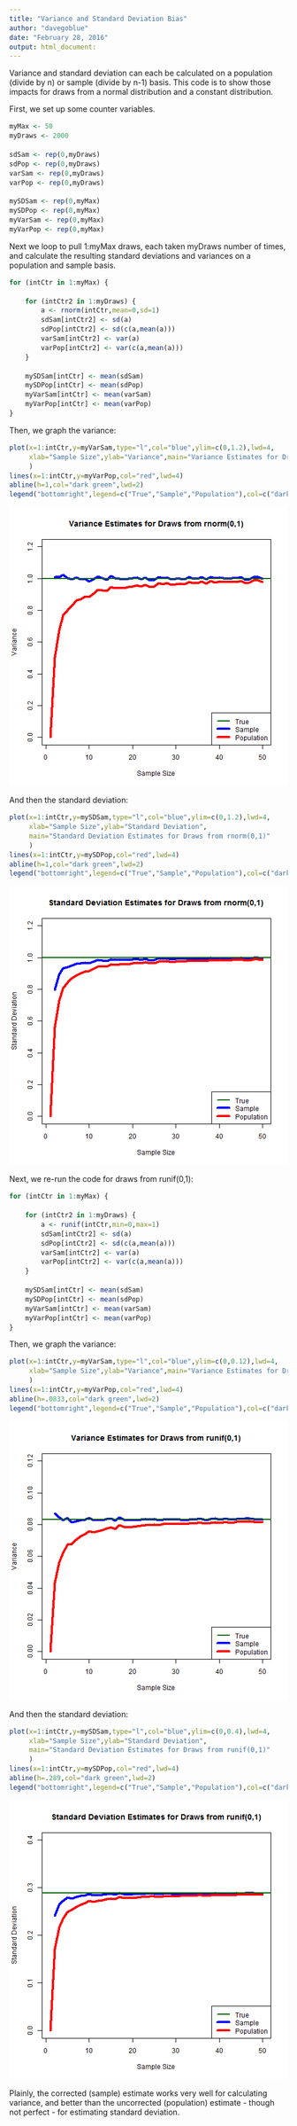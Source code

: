 ```yaml
---
title: "Variance and Standard Deviation Bias"
author: "davegoblue"
date: "February 28, 2016"
output: html_document: 
---
```


Variance and standard deviation can each be calculated on a population (divide by n) or sample (divide by n-1) basis.  This code is to show those impacts for draws from a normal distribution and a constant distribution.  
  
First, we set up some counter variables.  

```r
myMax <- 50
myDraws <- 2000

sdSam <- rep(0,myDraws)
sdPop <- rep(0,myDraws)
varSam <- rep(0,myDraws)
varPop <- rep(0,myDraws)

mySDSam <- rep(0,myMax)
mySDPop <- rep(0,myMax)
myVarSam <- rep(0,myMax)
myVarPop <- rep(0,myMax)
```
  
Next we loop to pull 1:myMax draws, each taken myDraws number of times, and calculate the resulting standard deviations and variances on a population and sample basis.  

```r
for (intCtr in 1:myMax) {
    
    for (intCtr2 in 1:myDraws) {
        a <- rnorm(intCtr,mean=0,sd=1)
        sdSam[intCtr2] <- sd(a)
        sdPop[intCtr2] <- sd(c(a,mean(a)))
        varSam[intCtr2] <- var(a)
        varPop[intCtr2] <- var(c(a,mean(a)))
    }
    
    mySDSam[intCtr] <- mean(sdSam)
    mySDPop[intCtr] <- mean(sdPop)
    myVarSam[intCtr] <- mean(varSam)
    myVarPop[intCtr] <- mean(varPop)    
}
```

Then, we graph the variance:  

```r
plot(x=1:intCtr,y=myVarSam,type="l",col="blue",ylim=c(0,1.2),lwd=4,
     xlab="Sample Size",ylab="Variance",main="Variance Estimates for Draws from rnorm(0,1)"
     )
lines(x=1:intCtr,y=myVarPop,col="red",lwd=4)
abline(h=1,col="dark green",lwd=2)
legend("bottomright",legend=c("True","Sample","Population"),col=c("dark green","blue","red"),lwd=c(2,4,4))
```

![plot of chunk unnamed-chunk-3](figure/unnamed-chunk-3-1.png)

And then the standard deviation:  

```r
plot(x=1:intCtr,y=mySDSam,type="l",col="blue",ylim=c(0,1.2),lwd=4,
     xlab="Sample Size",ylab="Standard Deviation",
     main="Standard Deviation Estimates for Draws from rnorm(0,1)"
     )
lines(x=1:intCtr,y=mySDPop,col="red",lwd=4)
abline(h=1,col="dark green",lwd=2)
legend("bottomright",legend=c("True","Sample","Population"),col=c("dark green","blue","red"),lwd=c(2,4,4))
```

![plot of chunk unnamed-chunk-4](figure/unnamed-chunk-4-1.png)

Next, we re-run the code for draws from runif(0,1):  

```r
for (intCtr in 1:myMax) {
    
    for (intCtr2 in 1:myDraws) {
        a <- runif(intCtr,min=0,max=1)
        sdSam[intCtr2] <- sd(a)
        sdPop[intCtr2] <- sd(c(a,mean(a)))
        varSam[intCtr2] <- var(a)
        varPop[intCtr2] <- var(c(a,mean(a)))
    }
    
    mySDSam[intCtr] <- mean(sdSam)
    mySDPop[intCtr] <- mean(sdPop)
    myVarSam[intCtr] <- mean(varSam)
    myVarPop[intCtr] <- mean(varPop)    
}
```

Then, we graph the variance:  

```r
plot(x=1:intCtr,y=myVarSam,type="l",col="blue",ylim=c(0,0.12),lwd=4,
     xlab="Sample Size",ylab="Variance",main="Variance Estimates for Draws from runif(0,1)"
     )
lines(x=1:intCtr,y=myVarPop,col="red",lwd=4)
abline(h=.0833,col="dark green",lwd=2)
legend("bottomright",legend=c("True","Sample","Population"),col=c("dark green","blue","red"),lwd=c(2,4,4))
```

![plot of chunk unnamed-chunk-6](figure/unnamed-chunk-6-1.png)

And then the standard deviation:  

```r
plot(x=1:intCtr,y=mySDSam,type="l",col="blue",ylim=c(0,0.4),lwd=4,
     xlab="Sample Size",ylab="Standard Deviation",
     main="Standard Deviation Estimates for Draws from runif(0,1)"
     )
lines(x=1:intCtr,y=mySDPop,col="red",lwd=4)
abline(h=.289,col="dark green",lwd=2)
legend("bottomright",legend=c("True","Sample","Population"),col=c("dark green","blue","red"),lwd=c(2,4,4))
```

![plot of chunk unnamed-chunk-7](figure/unnamed-chunk-7-1.png)

Plainly, the corrected (sample) estimate works very well for calculating variance, and better than the uncorrected (population) estimate - though not perfect - for estimating standard deviation.  
